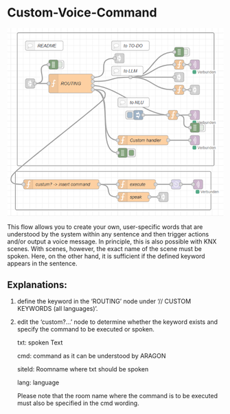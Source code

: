 # Custom-Voice-Command
![Custom-Voice-Command](customVoiceCommand.png)

This flow allows you to create your own, user-specific words that are understood by the system within any sentence and then trigger actions and/or output a voice message.
In principle, this is also possible with KNX scenes. With scenes, however, the exact name of the scene must be spoken. Here, on the other hand, it is sufficient if the defined keyword appears in the sentence.

## Explanations:

1. define the keyword in the ‘ROUTING’ node under ‘// CUSTOM KEYWORDS (all languages)’.
1. edit the ‘custom?...’ node to determine whether the keyword exists and specify the command to be executed or spoken.
   
   txt: spoken Text
   
   cmd: command as it can be understood by ARAGON
   
   siteId: Roomname where txt should be spoken
   
   lang: language
   
   Please note that the room name where the command is to be executed must also be specified in the cmd wording.

